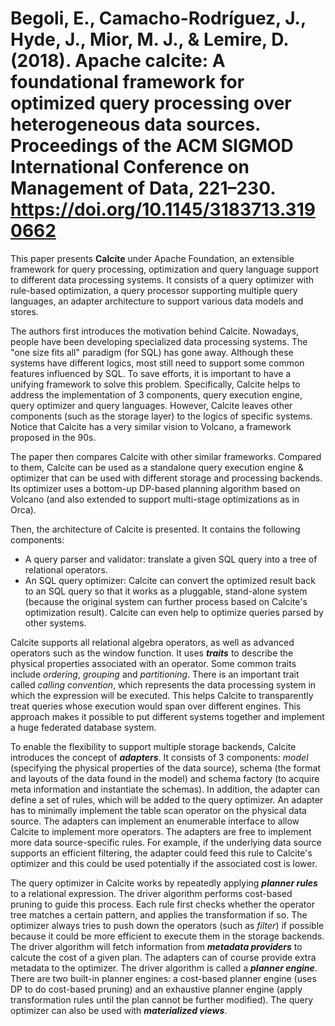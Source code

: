 # Begoli, E., Camacho-Rodríguez, J., Hyde, J., Mior, M. J., & Lemire, D. (2018). Apache calcite: A foundational framework for optimized query processing over heterogeneous data sources. Proceedings of the ACM SIGMOD International Conference on Management of Data, 221–230. https://doi.org/10.1145/3183713.3190662

This paper presents **Calcite** under Apache Foundation, an extensible framework for query processing, optimization and query language support to different data processing systems. It consists of a query optimizer with rule-based optimization, a query processor supporting multiple query languages, an adapter architecture to support various data models and stores.

The authors first introduces the motivation behind Calcite. Nowadays, people have been developing specialized data processing systems. The "one size fits all" paradigm (for SQL) has gone away. Although these systems have different logics, most still need to support some common features influenced by SQL. To save efforts, it is important to have a unifying framework to solve this problem. Specifically, Calcite helps to address the implementation of 3 components, query execution engine, query optimizer and query languages. However, Calcite leaves other components (such as the storage layer) to the logics of specific systems. Notice that Calcite has a very similar vision to Volcano, a framework proposed in the 90s.

The paper then compares Calcite with other similar frameworks. Compared to them, Calcite can be used as a standalone query execution engine & optimizer that can be used with different storage and processing backends. Its optimizer uses a bottom-up DP-based planning algorithm based on Volcano (and also extended to support multi-stage optimizations as in Orca).

Then, the architecture of Calcite is presented. It contains the following components:

- A query parser and validator: translate a given SQL query into a tree of relational operators.
- An SQL query optimizer: Calcite can convert the optimized result back to an SQL query so that it works as a pluggable, stand-alone system (because the original system can further process based on Calcite's optimization result). Calcite can even help to optimize queries parsed by other systems.

Calcite supports all relational algebra operators, as well as advanced operators such as the window function. It uses _**traits**_ to describe the physical properties associated with an operator. Some common traits include _ordering_, _grouping_ and _partitioning_. There is an important trait called _calling convention_, which represents the data processing system in which the expression will be executed. This helps Calcite to transparently treat queries whose execution would span over different engines. This approach makes it possible to put different systems together and implement a huge federated database system.

To enable the flexibility to support multiple storage backends, Calcite introduces the concept of _**adapters**_. It consists of 3 components: _model_ (specifying the physical properties of the data source), schema (the format and layouts of the data found in the model) and schema factory (to acquire meta information and instantiate the schemas). In addition, the adapter can define a set of rules, which will be added to the query optimizer. An adapter has to minimally implement the table scan operator on the physical data source. The adapters can implement an enumerable interface to allow Calcite to implement more operators. The adapters are free to implement more data source-specific rules. For example, if the underlying data source supports an efficient filtering, the adapter could feed this rule to Calcite's optimizer and this could be used potentially if the associated cost is lower.

The query optimizer in Calcite works by repeatedly applying _**planner rules**_ to a relational expression. The driver algorithm performs cost-based pruning to guide this process. Each rule first checks whether the operator tree matches a certain pattern, and applies the transformation if so. The optimizer always tries to push down the operators (such as _filter_) if possible because it could be more efficient to execute them in the storage backends. The driver algorithm will fetch information from _**metadata providers**_ to calcute the cost of a given plan. The adapters can of course provide extra metadata to the optimizer. The driver algorithm is called a _**planner engine**_. There are two built-in planner engines: a cost-based planner engine (uses DP to do cost-based pruning) and an exhaustive planner engine (apply transformation rules until the plan cannot be further modified). The query optimizer can also be used with _**materialized views**_.
